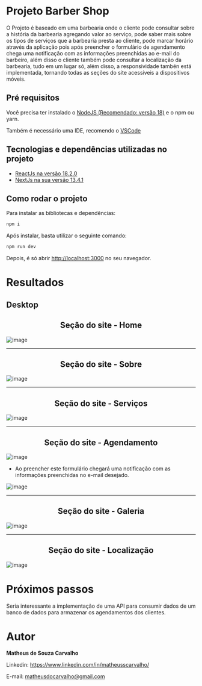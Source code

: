 # Projeto Barber Shop

O Projeto é baseado em uma barbearia onde o cliente pode consultar sobre a história da barbearia agregando valor ao serviço, pode saber mais sobre os tipos de serviços que a barbearia presta ao cliente, pode marcar horário através da aplicação pois após preencher o formulário de agendamento chega uma notificação com as informações preenchidas ao e-mail do barbeiro, além disso o cliente também pode consultar a localização da barbearia, tudo em um lugar só, além disso, a responsividade tambén está implementada, tornando todas as seções do site acessiveis a dispositivos móveis.

## Pré requisitos

Você precisa ter instalado o [NodeJS (Recomendado: versão 18)](https://nodejs.org/) e o npm ou yarn.


Também é necessário uma IDE, recomendo o [VSCode](https://code.visualstudio.com/)


## Tecnologias e dependências utilizadas no projeto

- [ReactJs na versão 18.2.0](https://github.com/facebook/react)
- [NextJs na sua versão 13.4.1](https://github.com/vercel/next.js)

## Como rodar o projeto

Para instalar as bibliotecas e dependências:

```bash
npm i
```

Após instalar, basta utilizar o seguinte comando:

```bash
npm run dev
```

Depois, é só abrir [http://localhost:3000](http://localhost:3000) no seu navegador.

# Resultados

## Desktop

<b><h2 align="center">Seção do site - Home</h2></b>

![image](https://github.com/matheusscarvalho1/Projeto-Barber-Shop/assets/73304785/2a54ff7f-b90c-4e31-8d95-5f38540a6700)


<hr>
<b><h2 align="center">Seção do site - Sobre</h2></b>

![image](https://github.com/matheusscarvalho1/Projeto-Barber-Shop/assets/73304785/9c3f22fe-e8c9-45c5-8bf6-f378dd6d8119)


<hr>
<b><h2 align="center">Seção do site - Serviços</h2></b>

![image](https://github.com/matheusscarvalho1/Projeto-Barber-Shop/assets/73304785/30c01bcd-543b-4457-8380-9621cbe110d9)




<hr>
<b><h2 align="center">Seção do site - Agendamento</h2></b>

![image](https://user-images.githubusercontent.com/73304785/224450864-cbaef472-24d7-4106-94e6-92519ebb9771.png)

- Ao preencher este formulário chegará uma notificação com as informações preenchidas no e-mail desejado.

![image](https://github.com/matheusscarvalho1/Projeto-Barber-Shop/assets/73304785/d60ac997-fb5d-4977-b3a4-7e0cf4e34ebd)


<hr>
<b><h2 align="center">Seção do site - Galeria</h2></b>

![image](https://github.com/matheusscarvalho1/Projeto-Barber-Shop/assets/73304785/6cd1a2d5-5903-452e-98c8-4541f55b0bcd)


<hr>
<b><h2 align="center">Seção do site - Localização</h2></b>

![image](https://github.com/matheusscarvalho1/Projeto-Barber-Shop/assets/73304785/6aeebb3a-f426-47e9-9ae5-20c604395234)


# Próximos passos

Seria interessante a implementação de uma API para consumir dados de um banco de dados para armazenar os agendamentos dos clientes.

# Autor

<b>Matheus de Souza Carvalho</b>

Linkedin:
https://www.linkedin.com/in/matheusscarvalho/

E-mail:
matheusdocarvalho@gmail.com

